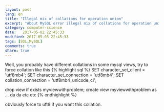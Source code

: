 ```yaml
--- 
layout: post
lang: en
title: "Illegal mix of collations for operation union"
excerpt: "About MySQL error illegal mix of collations for operation union"
category: computer-science
date:   2017-05-02 22:45:33
modified: 2017-05-03 22:45:33
tags: [SQL,MySQL]
comments: true
share: true
---
```

Well, you probably have different collations in some mysql views, try to force collation like this 
{% highlight sql %} 
SET character_set_client = 'utf8mb4';
SET character_set_connection = 'utf8mb4';
SET collation_connection = 'utf8mb4_unicode_ci'; 

drop view if exists myviewwithproblem;
create view myviewwithproblem as … da da etc etc
{% endhighlight %}

obviously force to uft8 if you want this collation.